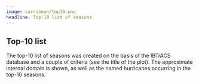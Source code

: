 ```yaml
---
image: carribean/top10.png
headline: Top-10 list of seasons
---
```


## Top-10 list
The top-10 list of seasons was created on the basis of the IBTrACS database and a couple of criteria (see the title of the plot). The approximate internal domain is shown, as well as the named hurricanes occurring in the top-10 seasons.







